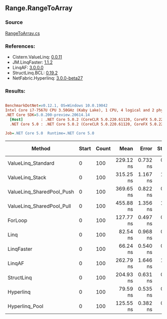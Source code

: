 ﻿## Range.RangeToArray

### Source
[RangeToArray.cs](../LinqBenchmarks/Range/RangeToArray.cs)

### References:
- Cistern.ValueLinq: [0.0.11](https://www.nuget.org/packages/Cistern.ValueLinq/0.0.11)
- JM.LinqFaster: [1.1.2](https://www.nuget.org/packages/JM.LinqFaster/1.1.2)
- LinqAF: [3.0.0.0](https://www.nuget.org/packages/LinqAF/3.0.0.0)
- StructLinq.BCL: [0.19.2](https://www.nuget.org/packages/StructLinq.BCL/0.19.2)
- NetFabric.Hyperlinq: [3.0.0-beta27](https://www.nuget.org/packages/NetFabric.Hyperlinq/3.0.0-beta27)

### Results:
``` ini

BenchmarkDotNet=v0.12.1, OS=Windows 10.0.19042
Intel Core i7-7567U CPU 3.50GHz (Kaby Lake), 1 CPU, 4 logical and 2 physical cores
.NET Core SDK=5.0.200-preview.20614.14
  [Host]        : .NET Core 5.0.2 (CoreCLR 5.0.220.61120, CoreFX 5.0.220.61120), X64 RyuJIT
  .NET Core 5.0 : .NET Core 5.0.2 (CoreCLR 5.0.220.61120, CoreFX 5.0.220.61120), X64 RyuJIT

Job=.NET Core 5.0  Runtime=.NET Core 5.0  

```
|                    Method | Start | Count |      Mean |    Error |   StdDev | Ratio | RatioSD |  Gen 0 | Gen 1 | Gen 2 | Allocated |
|-------------------------- |------ |------ |----------:|---------:|---------:|------:|--------:|-------:|------:|------:|----------:|
|        ValueLinq_Standard |     0 |   100 | 229.12 ns | 0.732 ns | 0.649 ns |  1.79 |    0.01 | 0.2027 |     - |     - |     424 B |
|           ValueLinq_Stack |     0 |   100 | 315.25 ns | 1.167 ns | 1.035 ns |  2.47 |    0.01 | 0.3171 |     - |     - |     664 B |
| ValueLinq_SharedPool_Push |     0 |   100 | 369.65 ns | 0.822 ns | 0.728 ns |  2.89 |    0.01 | 0.2027 |     - |     - |     424 B |
| ValueLinq_SharedPool_Pull |     0 |   100 | 455.88 ns | 1.356 ns | 1.133 ns |  3.57 |    0.01 | 0.2027 |     - |     - |     424 B |
|                   ForLoop |     0 |   100 | 127.77 ns | 0.497 ns | 0.440 ns |  1.00 |    0.00 | 0.2027 |     - |     - |     424 B |
|                      Linq |     0 |   100 |  82.54 ns | 0.968 ns | 0.809 ns |  0.65 |    0.01 | 0.2218 |     - |     - |     464 B |
|                LinqFaster |     0 |   100 |  66.24 ns | 0.540 ns | 0.505 ns |  0.52 |    0.00 | 0.2027 |     - |     - |     424 B |
|                    LinqAF |     0 |   100 | 262.79 ns | 1.646 ns | 1.459 ns |  2.06 |    0.02 | 0.2027 |     - |     - |     424 B |
|                StructLinq |     0 |   100 | 204.93 ns | 0.631 ns | 0.527 ns |  1.60 |    0.01 | 0.2027 |     - |     - |     424 B |
|                 Hyperlinq |     0 |   100 |  79.59 ns | 0.535 ns | 0.501 ns |  0.62 |    0.00 | 0.2027 |     - |     - |     424 B |
|            Hyperlinq_Pool |     0 |   100 | 125.55 ns | 0.382 ns | 0.358 ns |  0.98 |    0.01 | 0.0267 |     - |     - |      56 B |
